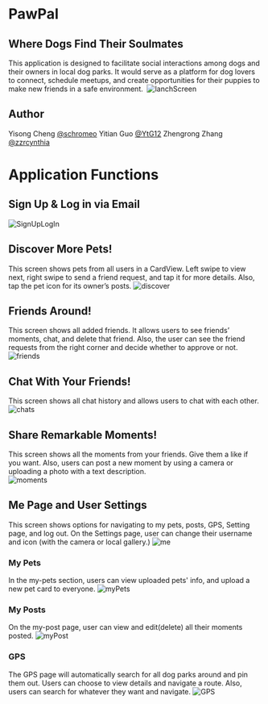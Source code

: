 # PawPal
## Where Dogs Find Their Soulmates
This application is designed to facilitate social interactions among dogs and their owners in local dog parks. 
It would serve as a platform for dog lovers to connect, schedule meetups, and create opportunities for their puppies to make new friends in a safe environment. 
![lanchScreen](screenshots/lauchScren.png)

## Author
Yisong Cheng [@schromeo](https://github.com/Schromeo/)
Yitian Guo [@YtG12](https://github.com/YtG12/)
Zhengrong Zhang [@zzrcynthia](https://github.com/zzrcynthia/)

# Application Functions

## Sign Up & Log in via Email
![SignUpLogIn](screenshots/Login.png)
## Discover More Pets!
This screen shows pets from all users in a CardView. Left swipe to view next, right swipe to send a friend request, and tap it for more details. Also, tap the pet icon for its owner’s posts.
![discover](screenshots/discover.png)

## Friends Around!
This screen shows all added friends. It allows users to see friends’ moments, chat, and delete that friend. Also, the user can see the friend requests from the right corner and decide whether to approve or not.
![friends](screenshots/friends.png)

## Chat With Your Friends!
This screen shows all chat history and allows users to chat with each other.
![chats](screenshots/chats.png)

## Share Remarkable Moments!
This screen shows all the moments from your friends. Give them a like if you want. Also, users can post a new moment by using a camera or uploading a photo with a text description.  
![moments](screenshots/moments.png)

## Me Page and User Settings
This screen shows options for navigating to my pets, posts, GPS, Setting page, and log out. On the Settings page, user can change their username and icon (with the camera or local gallery.)
![me](screenshots/me.png)

### My Pets
In the my-pets section, users can view uploaded pets' info, and upload a new pet card to everyone. 
![myPets](screenshots/myPets.png)

### My Posts
On the my-post page, user can view and edit(delete) all their moments posted.
![myPost](screenshots/myPost.png)

### GPS
The GPS page will automatically search for all dog parks around and pin them out. Users can choose to view details and navigate a route. Also, users can search for whatever they want and navigate.
![GPS](screenshots/gps.png)













